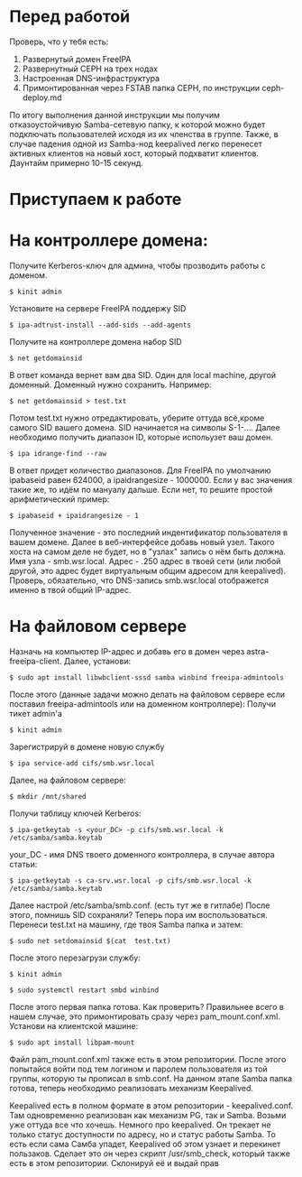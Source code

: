 # Перед работой
Проверь, что у тебя есть:
1) Развернутый домен FreeIPA
2) Развернутный CEPH на трех нодах
3) Настроенная DNS-инфраструктура
4) Примонтированная через FSTAB папка CEPH, по инструкции ceph-deploy.md

По итогу выполнения данной инструкции мы получим отказоустойчивую Samba-сетевую папку, к которой  можно будет подключать пользователей исходя из их членства в группе. Также, в случае падения одной из Samba-нод keepalived легко перенесет активных клиентов на новый хост, который подхватит клиентов. Даунтайм примерно 10-15 секунд.

# Приступаем к работе
# На контроллере домена:
Получите Kerberos-ключ для админа, чтобы прозводить работы с доменом. 
```console
$ kinit admin
```
Установите на сервере FreeIPA поддержу SID
```console
$ ipa-adtrust-install --add-sids --add-agents
```
Получите на контроллере домена набор SID
```console
$ net getdomainsid
```
В ответ команда вернет вам два SID. Один для local machine, другой доменный. Доменный нужно сохранить. 
Например: 
```console
$ net getdomainsid > test.txt
```
Потом test.txt нужно отредактировать, уберите оттуда всё,кроме самого SID вашего домена. SID начинается на символы S-1-....
Далее необходимо получить диапазон ID, которые испольузет ваш домен.
```console
$ ipa idrange-find --raw
```
В ответ придет количество диапазонов. Для FreeIPA по умолчанию ipabaseid равен 624000, а ipaidrangesize - 1000000.
Если у вас значения такие же, то идём по мануалу дальше. Если нет, то решите простой арифметический пример:
```console
$ ipabaseid + ipaidrangesize - 1 
```
Полученное значение - это последний индентификатор пользователя в вашем домене.
Далее в веб-интерфейсе добавь новый узел.
Такого хоста на самом деле не будет, но в "узлах" запись о нём быть должна. Имя узла - smb.wsr.local.
Адрес - .250 адрес в твоей сети (или любой другой, это адрес будет виртуальным общим адресом для keepalived).
Проверь, обязательно, что DNS-запись smb.wsr.local отображется  именно в твой общий IP-адрес.            
# На файловом сервере
Назначь на компьютер IP-адрес и добавь его в домен через astra-freeipa-client.
Далее, установи: 
```console
$ sudo apt install libwbclient-sssd samba winbind freeipa-admintools
```
После этого (данные задачи можно делать на файловом сервере если поставил freeipa-admintools или на доменном контроллере): 
Получи тикет admin'a
```console
$ kinit admin
```
Зарегистрируй в домене новую службу
```console
$ ipa service-add cifs/smb.wsr.local
```
Далее, на файловом сервере:
```console
$ mkdir /mnt/shared
```
Получи таблицу ключей Kerberos:
```console
$ ipa-getkeytab -s <your_DC> -p cifs/smb.wsr.local -k /etc/samba/samba.keytab
```
your_DC - имя DNS твоего доменного контроллера, в случае автора статьи:
```console
$ ipa-getkeytab -s ca-srv.wsr.local -p cifs/smb.wsr.local -k /etc/samba/samba.keytab
```
Далее настрой /etc/samba/smb.conf. (есть тут же в гитлабе)
После этого, помнишь SID сохраняли? Теперь пора им воспользоваться. Перенеси test.txt на машину, где твоя Samba папка и затем:
```console
$ sudo net setdomainsid $(cat  test.txt)
```
После этого перезагрузи службу:
```console
$ kinit admin
```

```console
$ sudo systemctl restart smbd winbind
```
После этого первая папка готова. 
Как проверить? 
Правильнее всего в нашем случае, это примонтировать сразу через pam_mount.conf.xml.
Установи на клиентской машине:
```console
$ sudo apt install libpam-mount
```
Файл pam_mount.conf.xml также есть в этом репозитории.
После этого попытайся войти под тем логином и паролем пользователя из той группы, которую ты прописал в smb.conf.
На данном этапе Samba папка готова, теперь необходимо реализовать механизм Keepalived.

Keepalived есть в полном формате в этом репозитории - keepalived.conf.
Там одновременно реализован как механизм PG, так и Samba. Возьми уже оттуда все что хочешь. 
Немного про keepalived.
Он трекает не только статус доступности по адресу, но и статус работы Samba.
То есть если сама Самба упадет, Keepalived об этом узнает и перекинет пользаков.
Сделает это он через скрипт /usr/smb_check, который также есть в этом репозитории. Склонируй её и выдай прав


